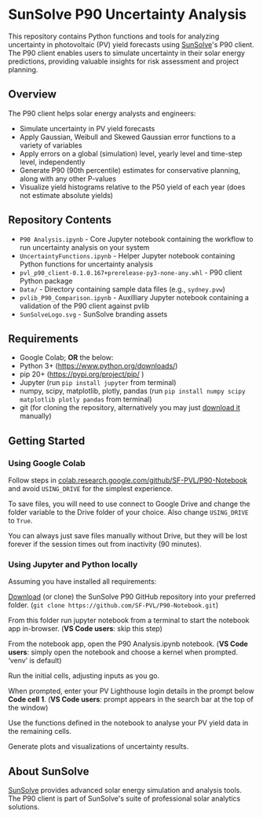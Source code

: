 # SunSolve P90 Uncertainty Analysis

This repository contains Python functions and tools for analyzing uncertainty in photovoltaic (PV) yield forecasts using [SunSolve](https://sunsolve.com)'s P90 client. The P90 client enables users to simulate uncertainty in their solar energy predictions, providing valuable insights for risk assessment and project planning.

## Overview

The P90 client helps solar energy analysts and engineers:
- Simulate uncertainty in PV yield forecasts
- Apply Gaussian, Weibull and Skewed Gaussian error functions to a variety of variables
- Apply errors on a global (simulation) level, yearly level and time-step level, independently
- Generate P90 (90th percentile) estimates for conservative planning, along with any other P-values
- Visualize yield histograms relative to the P50 yield of each year (does not estimate absolute yields)

## Repository Contents

- `P90 Analysis.ipynb` - Core Jupyter notebook containing the workflow to run uncertainty analysis on your system
- `UncertaintyFunctions.ipynb` - Helper Jupyter notebook containing Python functions for uncertainty analysis
- `pvl_p90_client-0.1.0.167+prerelease-py3-none-any.whl` - P90 client Python package
- `Data/` - Directory containing sample data files (e.g., `sydney.pvw`)
- `pvlib_P90_Comparison.ipynb` - Auxilliary Jupyter notebook containing a validation of the P90 client against pvlib
- `SunSolveLogo.svg` - SunSolve branding assets

## Requirements
* Google Colab; **OR** the below:
* Python 3+ (https://www.python.org/downloads/)
* pip 20+ (https://pypi.org/project/pip/ )
* Jupyter (run `pip install jupyter` from terminal)
* numpy, scipy, matplotlib, plotly, pandas (run `pip install numpy scipy matplotlib plotly pandas` from terminal)
* git (for cloning the repository, alternatively you may just [download it](https://github.com/SF-PVL/P90-Notebook/archive/refs/heads/main.zip) manually)

## Getting Started

### Using Google Colab

Follow steps in [colab.research.google.com/github/SF-PVL/P90-Notebook](https://colab.research.google.com/github/SF-PVL/P90-Notebook/blob/main/P90%20Analysis.ipynb) and avoid `USING_DRIVE` for the simplest experience.

To save files, you will need to use connect to Google Drive and change the folder variable to the Drive folder of your choice. Also change `USING_DRIVE` to `True`.

You can always just save files manually without Drive, but they will be lost forever if the session times out from inactivity (90 minutes).

### Using Jupyter and Python locally

Assuming you have installed all requirements:

[Download](https://github.com/SF-PVL/P90-Notebook/archive/refs/heads/main.zip) (or clone) the SunSolve P90 GitHub repository into your preferred folder.
(`git clone https://github.com/SF-PVL/P90-Notebook.git`)

From this folder run  jupyter notebook from a terminal to start the notebook app in-browser.
(**VS Code users**: skip this step)

From the notebook app, open the P90 Analysis.ipynb notebook.
(**VS Code users**: simply open the notebook and choose a kernel when prompted. ‘venv’ is default)

Run the initial cells, adjusting inputs as you go.

When prompted, enter your PV Lighthouse login details in the prompt below **Code cell 1**.
(**VS Code users**: prompt appears in the search bar at the top of the window)

Use the functions defined in the notebook to analyse your PV yield data in the remaining cells.

Generate plots and visualizations of uncertainty results.

## About SunSolve

[SunSolve](https://sunsolve.com) provides advanced solar energy simulation and analysis tools. The P90 client is part of SunSolve's suite of professional solar analytics solutions.